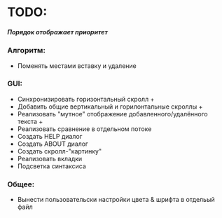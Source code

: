 # TODO:

##### Порядок отображает приоритет

### Алгоритм:
* Поменять местами вставку и удаление

### GUI:
* Синхронизировать горизонтальный скролл +
* Добавить общие вертикальный и горилонтальные скроллы +
* Реализовать "мутное" отображение добавленного/удалённого текста +
* Реализовать сравнение в отдельном потоке
* Создать HELP диалог
* Создать ABOUT диалог
* Создать скролл-"картинку"
* Реализовать вкладки
* Подсветка синтаксиса

### Общее:
* Вынести пользовательски настройки цвета & шрифта в отдельый файл
